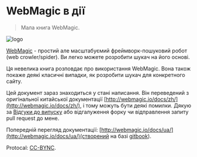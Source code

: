 WebMagic в дії
==================

> Мала книга WebMagic.

![logo](https://raw.github.com/code4craft/webmagic/master/assets/logo.jpg)

[WebMagic](https://github.com/code4craft/webmagic) - простий але масштабуємий фреймворк-пошуковий робот (web crowler/spider). Ви легко можете розробити шукач на його основі.

Ця невелика книга розповдає про використання WebMagic. Вона також покаже деякі класичні випадки, як розробити шукач для конкретного сайту.

Цей документ зараз знаходиться у стані написання. Він переведений з оригінальної китайської документації [http://webmagic.io/docs/zh/](http://webmagic.io/docs/zh/), і тому можуть бути деякі помилки. Дякую за [Відгуки до випуску](https://github.com/webmagic-io/docs/issues) або відгалуження форку чи відправлення запиту pull request до мене.

Попередній перегляд документації: [http://webmagic.io/docs/ua/](http://webmagic.io/docs/ua/)(створений на базі [gitbook](https://github.com/GitbookIO/gitbook/)).

Protocal: [CC-BYNC](http://creativecommons.org/licenses/by-nc/2.0/).

